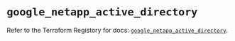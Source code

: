 # `google_netapp_active_directory`

Refer to the Terraform Registory for docs: [`google_netapp_active_directory`](https://registry.terraform.io/providers/hashicorp/google-beta/5.26.0/docs/resources/google_netapp_active_directory).
